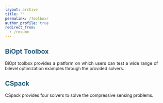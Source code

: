 ```yaml
---
layout: archive
title: ""
permalink: /Toolbox/
author_profile: true
redirect_from:
  - /resume
---
```


<style>
a:link {
  text-decoration: none;
}

a:visited {
  text-decoration: none;
}

a:hover {
  text-decoration: underline;
}

a:active {
  text-decoration: underline;
}
</style>

<span style="color:#225675" href="https://biopt.github.io/" target="_blank">BiOpt Toolbox</span>
---

<p><div style="text-align:justify;">  
BiOpt toolbox provides a platform on which users can test a wide range of bilevel optimization examples through the provided solvers.  
</div> </p>


<span style="color:#225675" href="https://github.com/ShenglongZhou/CSpack" target="_blank">CSpack</span>
---

<p><div style="text-align:justify;">  
CSpack provides four solvers to solve the compressive sensing problems.
</div> </p>
